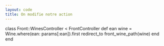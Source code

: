 ```yaml
---
layout: code
title: On modifie notre action
---
```


class Front::WinesController < FrontController
  def ean
    wine = Wine.where(ean: params[:ean]).first
    redirect_to front_wine_path(wine)
  end
end
